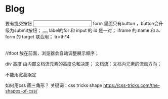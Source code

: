 # Blog
<form></form> 要有提交按钮 <input style="submit"></input>		
form 里面只有button ，button会升级为submit按钮；
	<button></button>		
label的for 和 input 的 id 是一对；
iframe 的 name 和 a、form 的 target 联合用；

<table>
	<colgroup></colgroup>
	<thead>tr>th*4</thead>
	<tbody></tbody>
	<tfoot></tfoot>
</table>
//tfoot 放在前面，浏览器会自动调整展示顺序；

<!-- 1026 Saturday -->

div 高度 由内部文档流元素的高度总和决定；
文档流：文档内元素的流动方向；

<span>不能用宽高限定</span>

如何用css 画三角形？
关键词：css tricks shape
https://css-tricks.com/the-shapes-of-css/